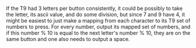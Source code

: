 If the T9 had 3 letters per button consistently, it could be possibly to take the letter, its ascii value, and do some division, but since 7 and 9 have 4, it might be easiest to just make a mapping from each character to its T9 set of numbers to press. For every number, output its mapped set of numbers, and if this number % 10 is equal to the next letter's number % 10, they are on the same button and one also needs to output a space.
